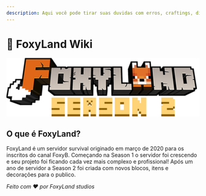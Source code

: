 ```yaml
---
description: Aqui você pode tirar suas duvidas com erros, craftings, dicas e muito mais!
---
```


# 🦊 FoxyLand Wiki

![](.gitbook/assets/68747470733a2f2f696d6775722e636f6d2f686c5735636e492e706e67.png)

## O que é FoxyLand?

FoxyLand é um servidor survival originado em março de 2020 para os inscritos do canal FoxyB. Começando na Season 1 o servidor foi crescendo e seu projeto foi ficando cada vez mais complexo e profissional! Após um ano de servidor a Season 2 foi criada com novos blocos, itens e decorações para o publico.

_Feito com ❤️ por FoxyLand studios_
